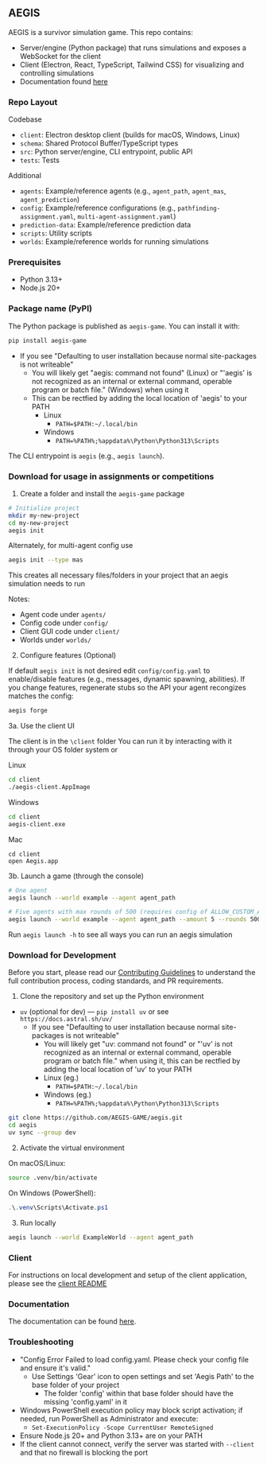 ## AEGIS

AEGIS is a survivor simulation game. This repo contains:

- Server/engine (Python package) that runs simulations and exposes a WebSocket for the client
- Client (Electron, React, TypeScript, Tailwind CSS) for visualizing and controlling simulations
- Documentation found [here](https://aegis-game.github.io/docs/)

### Repo Layout

Codebase
- `client`: Electron desktop client (builds for macOS, Windows, Linux)
- `schema`: Shared Protocol Buffer/TypeScript types
- `src`: Python server/engine, CLI entrypoint, public API
- `tests`: Tests

Additional
- `agents`: Example/reference agents (e.g., `agent_path`, `agent_mas`, `agent_prediction`)
- `config`: Example/reference configurations (e.g., `pathfinding-assignment.yaml`, `multi-agent-assignment.yaml`)
- `prediction-data`:  Example/reference prediction data
- `scripts`: Utility scripts
- `worlds`: Example/reference worlds for running simulations

### Prerequisites

- Python 3.13+
- Node.js 20+
  
### Package name (PyPI)

The Python package is published as `aegis-game`. You can install it with:

```bash
pip install aegis-game
```
- If you see "Defaulting to user installation because normal site-packages is not writeable"
  - You will likely get "aegis: command not found" (Linux)  or "'aegis' is not recognized as an internal or external command, operable program or batch file." (Windows) when using it
  - This can be rectfied by adding the local location of 'aegis' to your PATH
    - Linux 
      - `PATH=$PATH:~/.local/bin`
    - Windows
      - `PATH=%PATH%;%appdata%\Python\Python313\Scripts`

The CLI entrypoint is `aegis` (e.g., `aegis launch`).

### Download for usage in assignments or competitions

1. Create a folder and install the `aegis-game` package 

```bash
# Initialize project
mkdir my-new-project
cd my-new-project
aegis init
```

Alternately, for multi-agent config use
  ```bash
  aegis init --type mas
  ```
  
This creates all necessary files/folders in your project that an aegis simulation needs to run

Notes:

- Agent code under `agents/`
- Config code under `config/`
- Client GUI code under `client/`
- Worlds under `worlds/` 

2. Configure features (Optional)

If default `aegis init` is not desired edit `config/config.yaml` to enable/disable features (e.g., messages, dynamic spawning, abilities). If you change features, regenerate stubs so the API your agent recongizes matches the config:

```bash
aegis forge
```

3a. Use the client UI

The client is in the `\client` folder
You can run it by interacting with it through your OS folder system or

Linux
```bash
cd client
./aegis-client.AppImage
```
Windows
```cmd
cd client
aegis-client.exe
```
Mac
```console
cd client
open Aegis.app
```

3b. Launch a game (through the console)

```bash
# One agent
aegis launch --world example --agent agent_path

# Five agents with max rounds of 500 (requires config of ALLOW_CUSTOM_AGENT_COUNT=true)
aegis launch --world example --agent agent_path --amount 5 --rounds 500

```

Run `aegis launch -h` to see all ways you can run an aegis simulation

### Download for Development

Before you start, please read our [Contributing Guidelines](https://github.com/AEGIS-GAME/aegis/blob/main/CONTRIBUTING.md) to understand
the full contribution process, coding standards, and PR requirements.

1. Clone the repository and set up the Python environment
   
 - `uv` (optional for dev) — `pip install uv` or see `https://docs.astral.sh/uv/`
   - If you see "Defaulting to user installation because normal site-packages is not writeable"
     - You will likely get "uv: command not found"  or "'uv' is not recognized as an internal or external command, operable program or batch file." when using it, this can be rectfied by adding the local location of 'uv' to your PATH
     - Linux (eg.)
       - `PATH=$PATH:~/.local/bin`
     - Windows (eg.)
       - `PATH=%PATH%;%appdata%\Python\Python313\Scripts`

```bash
git clone https://github.com/AEGIS-GAME/aegis.git
cd aegis
uv sync --group dev
```

2. Activate the virtual environment

On macOS/Linux:

```bash
source .venv/bin/activate
```

On Windows (PowerShell):

```powershell
.\.venv\Scripts\Activate.ps1
```

3. Run locally

```bash
aegis launch --world ExampleWorld --agent agent_path
```

### Client

For instructions on local development and setup of the client application, please see the [client README](https://github.com/AEGIS-GAME/aegis/blob/main/client/README.md)

### Documentation

The documentation can be found [here](https://github.com/AEGIS-GAME/aegis-docs).

### Troubleshooting

- "Config Error Failed to load config.yaml. Please check your config file and ensure it's valid."
  - Use Settings 'Gear' icon to open settings and set 'Aegis Path' to the base folder of your project
      - The folder 'config' within that base folder should have the missing 'config.yaml' in it
- Windows PowerShell execution policy may block script activation; if needed, run PowerShell as Administrator and execute:
  - `Set-ExecutionPolicy -Scope CurrentUser RemoteSigned`
- Ensure Node.js 20+ and Python 3.13+ are on your PATH
- If the client cannot connect, verify the server was started with `--client` and that no firewall is blocking the port
